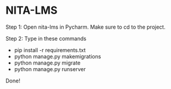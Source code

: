 # NITA-LMS


Step 1:
Open nita-lms in Pycharm. Make sure to cd to the project.

Step 2:
Type in these commands

- pip install -r requirements.txt
- python manage.py makemigrations
- python manage.py migrate
- python manage.py runserver


Done!